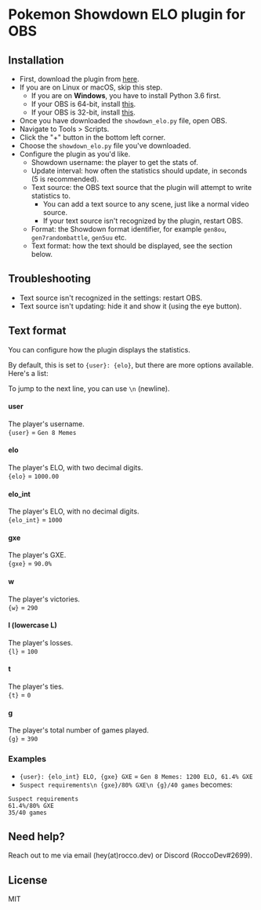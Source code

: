 # Pokemon Showdown ELO plugin for OBS

## Installation
* First, download the plugin from [here]().
* If you are on Linux or macOS, skip this step.
    * If you are on **Windows**, you have to install Python 3.6 first.
    * If your OBS is 64-bit, install [this](https://www.python.org/ftp/python/3.6.8/python-3.6.8-amd64.exe).
    * If your OBS is 32-bit, install [this](https://www.python.org/ftp/python/3.6.8/python-3.6.8.exe).
* Once you have downloaded the `showdown_elo.py` file, open OBS.
* Navigate to Tools > Scripts.
* Click the "+" button in the bottom left corner.
* Choose the `showdown_elo.py` file you've downloaded.
* Configure the plugin as you'd like.
    * Showdown username: the player to get the stats of.
    * Update interval: how often the statistics should update, in seconds (5 is recommended).
    * Text source: the OBS text source that the plugin will attempt to write statistics to.
        * You can add a text source to any scene, just like a normal video source.
        * If your text source isn't recognized by the plugin, restart OBS.
    * Format: the Showdown format identifier, for example `gen8ou`, `gen7randombattle`, `gen5uu` etc.
    * Text format: how the text should be displayed, see the section below.

## Troubleshooting
* Text source isn't recognized in the settings: restart OBS.
* Text source isn't updating: hide it and show it (using the eye button).

## Text format
You can configure how the plugin displays the statistics.

By default, this is set to `{user}: {elo}`, but there are more options available. Here's a list:

To jump to the next line, you can use `\n` (newline).

#### user
The player's username.  
`{user}` = `Gen 8 Memes`

#### elo
The player's ELO, with two decimal digits.  
`{elo}` = `1000.00`

#### elo_int
The player's ELO, with no decimal digits.  
`{elo_int}` = `1000`

#### gxe
The player's GXE.  
`{gxe}` = `90.0%`

#### w
The player's victories.  
`{w}` = `290`

#### l (lowercase L)
The player's losses.  
`{l}` = `100`

#### t
The player's ties.  
`{t}` = `0`

#### g
The player's total number of games played.  
`{g}` = `390`

### Examples
* `{user}: {elo_int} ELO, {gxe} GXE` = `Gen 8 Memes: 1200 ELO, 61.4% GXE`
* `Suspect requirements\n {gxe}/80% GXE\n {g}/40 games` becomes:
```
Suspect requirements
61.4%/80% GXE
35/40 games
```

## Need help?
Reach out to me via email (hey(at)rocco.dev) or Discord (RoccoDev#2699).

## License
MIT
